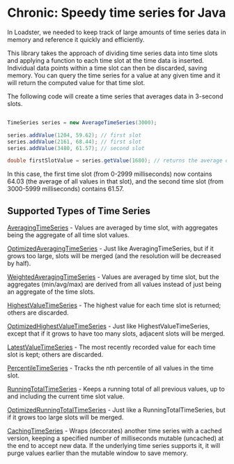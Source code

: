 Chronic: Speedy time series for Java
====================================

In Loadster, we needed to keep track of large amounts of time series data in memory and reference it quickly and 
efficiently.

This library takes the approach of dividing time series data into time slots and applying a function to each time slot
at the time data is inserted. Individual data points within a time slot can then be discarded, saving memory. You can
query the time series for a value at any given time and it will return the computed value for that time slot.

The following code will create a time series that averages data in 3-second slots.

```java

TimeSeries series = new AverageTimeSeries(3000);

series.addValue(1204, 59.62); // first slot
series.addValue(2161, 68.44); // first slot
series.addValue(3480, 61.57); // second slot

double firstSlotValue = series.getValue(1680); // returns the average of all values from time 0-2999

```

In this case, the first time slot (from 0-2999 milliseconds) now contains 64.03 (the average of all values in
that slot), and the second time slot (from 3000-5999 milliseconds) contains 61.57.

Supported Types of Time Series
------------------------------

[AveragingTimeSeries](https://github.com/azhawkes/chronic/blob/master/src/java/com/andyhawkes/chronic/AveragingTimeSeries.java) - 
Values are averaged by time slot, with aggregates being the aggregate of all time slot values.

[OptimizedAveragingTimeSeries](https://github.com/azhawkes/chronic/blob/master/src/java/com/andyhawkes/chronic/OptimizedAveragingTimeSeries.java) - 
Just like AveragingTimeSeries, but if it grows too large, slots will be merged (and the resolution will be decreased by half).

[WeightedAveragingTimeSeries](https://github.com/azhawkes/chronic/blob/master/src/java/com/andyhawkes/chronic/WeightedAveragingTimeSeries.java) - 
Values are averaged by time slot, but the aggregates (min/avg/max) are derived from all values instead of just being an aggregate of the time slots.

[HighestValueTimeSeries](https://github.com/azhawkes/chronic/blob/master/src/java/com/andyhawkes/chronic/HighestValueTimeSeries.java) -
The highest value for each time slot is returned; others are discarded.

[OptimizedHighestValueTimeSeries](https://github.com/azhawkes/chronic/blob/master/src/java/com/andyhawkes/chronic/OptimizedHighestValueTimeSeries.java) -
Just like HighestValueTimeSeries, except that if it grows to have too many slots, adjacent slots will be merged.

[LatestValueTimeSeries](https://github.com/azhawkes/chronic/blob/master/src/java/com/andyhawkes/chronic/LatestValueTimeSeries.java) -
The most recently recorded value for each time slot is kept; others are discarded.

[PercentileTimeSeries](https://github.com/azhawkes/chronic/blob/master/src/java/com/andyhawkes/chronic/PercentileTimeSeries.java) -
Tracks the nth percentile of all values in the time slot.

[RunningTotalTimeSeries](https://github.com/azhawkes/chronic/blob/master/src/java/com/andyhawkes/chronic/RunningTotalTimeSeries.java) -
Keeps a running total of all previous values, up to and including the current time slot value.

[OptimizedRunningTotalTimeSeries](https://github.com/azhawkes/chronic/blob/master/src/java/com/andyhawkes/chronic/OptimizedRunningTotalTimeSeries.java) -
Just like a RunningTotalTimeSeries, but if it grows too large slots will be merged.

[CachingTimeSeries](https://github.com/azhawkes/chronic/blob/master/src/java/com/andyhawkes/chronic/CachingTimeSeries.java) -
Wraps (decorates) another time series with a cached version, keeping a specified number of milliseconds mutable (uncached)
at the end to accept new data. If the underlying time series supports it, it will purge values earlier than the mutable
window to save memory.
